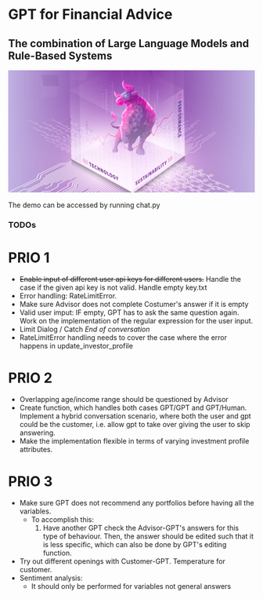 # GPT for Financial Advice
## The combination of Large Language Models and Rule-Based Systems

![Cover.jpg](https://github.com/HSLU-IFZ-Competence-Center-Investments/GPT_for_Financial_Advice/blob/main/Images/Cover.jpg)

The demo can be accessed by running chat.py

### TODOs

# PRIO 1
- <s>Enable input of different user api keys for different users.</s> Handle the case if the given api key is not valid. Handle empty key.txt
- Error handling: RateLimitError.
- Make sure Advisor does not complete Costumer's answer if it is empty
- Valid user imput: IF empty, GPT has to ask the same question again. Work on the implementation of the regular expression for the user input. 
- Limit Dialog / Catch *End of conversation*
- RateLimitError handling needs to cover the case where the error happens in update_investor_profile

# PRIO 2
- Overlapping age/income range should be questioned by Advisor
- Create function, which handles both cases GPT/GPT and GPT/Human. Implement a hybrid conversation scenario, where both the user and gpt could be the customer, i.e. allow gpt to take over giving the user to skip answering. 
- Make the implementation flexible in terms of varying investment profile attributes.

# PRIO 3
- Make sure GPT does not recommend any portfolios before having all the variables.
    -  To accomplish this: 
        1. Have another GPT check the Advisor-GPT's answers for this type of behaviour. Then, the answer should be edited such that it is less specific, which can also be done by GPT's editing function.
- Try out different openings with Customer-GPT. Temperature for customer.
- Sentiment analysis:
    - It should only be performed for variables not general answers












